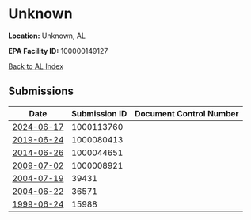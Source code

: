 # Unknown

**Location:** Unknown, AL

**EPA Facility ID:** 100000149127

[Back to AL Index](../../index.md)

## Submissions

| Date | Submission ID | Document Control Number |
|------|--------------|-------------------------|
| [2024-06-17](submissions/1000113760.md) | 1000113760 |  |
| [2019-06-24](submissions/1000080413.md) | 1000080413 |  |
| [2014-06-26](submissions/1000044651.md) | 1000044651 |  |
| [2009-07-02](submissions/1000008921.md) | 1000008921 |  |
| [2004-07-19](submissions/39431.md) | 39431 |  |
| [2004-06-22](submissions/36571.md) | 36571 |  |
| [1999-06-24](submissions/15988.md) | 15988 |  |
